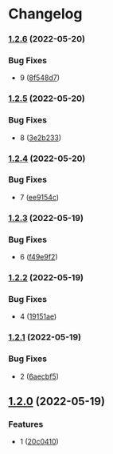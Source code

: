 # Changelog

### [1.2.6](https://github.com/shaunxu/release-please-test/compare/v1.2.5...v1.2.6) (2022-05-20)


### Bug Fixes

* 9 ([8f548d7](https://github.com/shaunxu/release-please-test/commit/8f548d78e7da6206085f74df8f73488ae415a75c))

### [1.2.5](https://github.com/shaunxu/release-please-test/compare/v1.2.4...v1.2.5) (2022-05-20)


### Bug Fixes

* 8 ([3e2b233](https://github.com/shaunxu/release-please-test/commit/3e2b233670845c1db39436f1aa165c6b8e0a7784))

### [1.2.4](https://github.com/shaunxu/release-please-test/compare/v1.2.3...v1.2.4) (2022-05-20)


### Bug Fixes

* 7 ([ee9154c](https://github.com/shaunxu/release-please-test/commit/ee9154cfba04ac221ef05944c1db8276b63c937d))

### [1.2.3](https://github.com/shaunxu/release-please-test/compare/v1.2.2...v1.2.3) (2022-05-19)


### Bug Fixes

* 6 ([f49e9f2](https://github.com/shaunxu/release-please-test/commit/f49e9f231446fd63feacbc6c84272d4b39c756af))

### [1.2.2](https://github.com/shaunxu/release-please-test/compare/v1.2.1...v1.2.2) (2022-05-19)


### Bug Fixes

* 4 ([19151ae](https://github.com/shaunxu/release-please-test/commit/19151aedaa8d415abc58df071c8b04dbdf92c259))

### [1.2.1](https://github.com/shaunxu/release-please-test/compare/v1.2.0...v1.2.1) (2022-05-19)


### Bug Fixes

* 2 ([6aecbf5](https://github.com/shaunxu/release-please-test/commit/6aecbf5cde68a4356d7130ba590d9017c89c72d9))

## [1.2.0](https://github.com/shaunxu/release-please-test/compare/v1.1.0...v1.2.0) (2022-05-19)


### Features

* 1 ([20c0410](https://github.com/shaunxu/release-please-test/commit/20c04106924282418f8fb241043555afa4bbc203))
